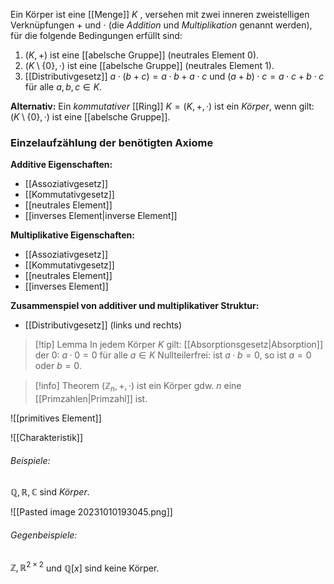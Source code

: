 Ein Körper ist eine [[Menge]] $K$ , versehen mit zwei inneren zweistelligen Verknüpfungen + und $\cdot$ (die _Addition_ und _Multiplikation_ genannt werden), für die folgende Bedingungen erfüllt sind:

1. $( K , + )$  ist eine [[abelsche Gruppe]] (neutrales Element 0).
2. ${\displaystyle {\bigl (}K\setminus \{0\},\cdot {\bigr )}}$ ist eine [[abelsche Gruppe]] (neutrales Element 1).
3. [[Distributivgesetz]]
	$a ⋅ ( b + c ) = a ⋅ b + a ⋅ c$    und 
	$( a + b ) ⋅ c = a ⋅ c + b ⋅ c$    für alle $a , b , c ∈ K$.

**Alternativ:** Ein *kommutativer* [[Ring]] $K = (K, +, ·)$ ist ein *Körper*, wenn gilt: $(K \setminus \{0\}, ·)$ ist eine [[abelsche Gruppe]].

### Einzelaufzählung der benötigten Axiome

**Additive Eigenschaften:**
- [[Assoziativgesetz]]
- [[Kommutativgesetz]]
- [[neutrales Element]]
- [[inverses Element|inverse Element]]

**Multiplikative Eigenschaften:**
- [[Assoziativgesetz]]
- [[Kommutativgesetz]]
- [[neutrales Element]]
- [[inverses Element]]

**Zusammenspiel von additiver und multiplikativer Struktur:**
- [[Distributivgesetz]] (links und rechts)

>[!tip] Lemma 
>In jedem Körper $K$ gilt:
>[[Absorptionsgesetz|Absorption]] der $0$: $a · 0 = 0$ für alle $a ∈ K$ 
>Nullteilerfrei: ist $a · b = 0$, so ist $a = 0$ oder $b = 0$.

>[!info] Theorem 
>$(\mathbb Z_n, +, ·)$ ist ein Körper gdw. $n$ eine [[Primzahlen|Primzahl]] ist.

![[primitives Element]]


![[Charakteristik]]
###### Beispiele:
$\mathbb Q,\mathbb R,\mathbb C$ sind *Körper*.

![[Pasted image 20231010193045.png]]
###### Gegenbeispiele:
$\mathbb Z, \mathbb R^{2×2}$ und $\mathbb Q[x]$ sind keine Körper. 

